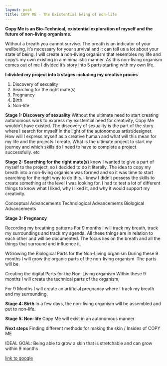 ```yaml
---
layout: post
title: COPY ME - The Existential being of non-life
---
```




**Copy Me is an Bio-Technical, existential exploration of myself 
and the future of non-living organisms.**

Without a breath you cannot survive. The breath is an indicator of your wellbeing, it’s necessary for your survival and it can tell us a lot about your state of being. I will create a non-living organism that resembles my life and copy’s my own existing in a minimalistic manner. As this non-living organism comes out of me I divided it’s story into 5 parts starting with my own life.


**I divided my project into 5 stages including my creative proces**

1. Discovery of sexuality
2. Searching for the right mate(s)
3. Pregnancy
4. Birth
5. Non-life


**Stage 1: Discovery of sexuality**
Without the ultimate need to start creating autonomous work to express my existential need for creativity, Copy Me wouldn’t have existed. The discovery of sexuality is the part of the story where I search for myself in the light of the autonomous artist/designer. How will I express myself as a creative human and what will this mean for my life and the projects I create. What is the ultimate project to start my journey and which skills do I need to have to complete a project successfully. 
etc


**Stage 2: Searching for the right mate(s)**
 knew I wanted to give a part of myself to the project, so I decided to do it literally. The idea to copy my breath into a non-living organism was formed and so it was time to start searching for the right way to do this. I knew I didn’t possess the skills to create something at the level I was looking for. I had to test a lot of different things to know what I liked, why i liked it, and why it would support my creativity.
 
Conceptual Advancements
Technological Advancements
Biological Advancements


**Stage 3: Pregnancy**

Recording my breathing patterns
For 9 months I will track my breath, track my surroundings and track my agenda. All these things are in relation to each other and will be documented. The focus lies on the breath and all the things that surround and influence it. 

WGrowing the Biological Parts for the Non-Living organism
During these 9 months I will grow the organic parts of the non-living organism. The parts will be 

Creating the digital Parts for the Non-Living organism
Within these 9 months I will create the technical parts of the organism, 

For 9 Months I will create an artificial pregnancy where I track my breath and my surrounding.


**Stage 4: Birth**
In a few days, the non-living organism will be assembled and put to non-life. 


**Stage 5: Non-life**
Copy Me will exist in an autonomous manner



**Next steps**
Finding different 
methods for making the
skin / Insides of COPY ME


IDEAL GOAL:
Being able to grow a skin that
is stretchable and can grow within 
9 months



[link to google](www.google.com)
